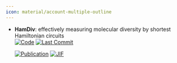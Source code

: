 ```yaml
---
icon: material/account-multiple-outline
---
```





- **HamDiv**: effectively measuring molecular diversity by shortest Hamiltonian circuits  
    [![Code](https://img.shields.io/github/stars/HXYfighter/HamDiv?style=for-the-badge&logo=github)](https://github.com/HXYfighter/HamDiv) 
    [![Last Commit](https://img.shields.io/github/last-commit/HXYfighter/HamDiv?style=for-the-badge&logo=github)](https://github.com/HXYfighter/HamDiv) 

    [![Publication](https://img.shields.io/badge/Publication-Citations:0-blue?style=for-the-badge&logo=bookstack)](https://doi.org/10.1186/s13321-024-00883-4) 
    [![JIF](https://img.shields.io/badge/Impact_Factor-7.10-purple?style=for-the-badge&logo=academia)](https://doi.org/10.1186/s13321-024-00883-4)


